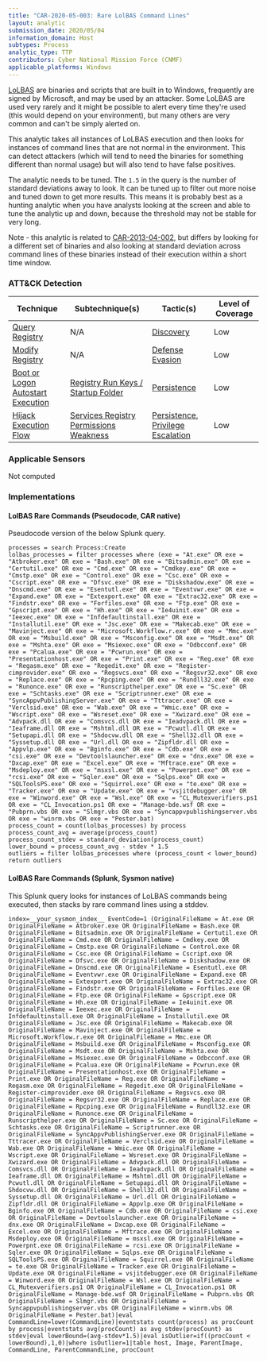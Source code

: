 ```yaml
---
title: "CAR-2020-05-003: Rare LolBAS Command Lines"
layout: analytic
submission_date: 2020/05/04
information_domain: Host
subtypes: Process
analytic_type: TTP
contributors: Cyber National Mission Force (CNMF)
applicable_platforms: Windows
---
```


[LoLBAS](https://lolbas-project.github.io/) are binaries and scripts that are built in to Windows, frequently are signed by Microsoft, and may be used by an attacker. Some LoLBAS are used very rarely and it might be possible to alert every time they're used (this would depend on your environment), but many others are very common and can't be simply alerted on.

This analytic takes all instances of LoLBAS execution and then looks for instances of command lines that are not normal in the environment. This can detect attackers (which will tend to need the binaries for something different than normal usage) but will also tend to have false positives.

The analytic needs to be tuned. The `1.5` in the query is the number of standard deviations away to look. It can be tuned up to filter out more noise and tuned down to get more results. This means it is probably best as a hunting analytic when you have analysts looking at the screen and able to tune the analytic up and down, because the threshold may not be stable for very long.

Note - this analytic is related to [CAR-2013-04-002](/analytics/CAR-2013-04-002), but differs by looking for a different set of binaries and also looking at standard deviation across command lines of these binaries instead of their execution within a short time window. 


### ATT&CK Detection

|Technique|Subtechnique(s)|Tactic(s)|Level of Coverage|
|---|---|---|---|
|[Query Registry](https://attack.mitre.org/techniques/T1012/)|N/A|[Discovery](https://attack.mitre.org/tactics/TA0007/)|Low|
|[Modify Registry](https://attack.mitre.org/techniques/T1112/)|N/A|[Defense Evasion](https://attack.mitre.org/tactics/TA0005/)|Low|
|[Boot or Logon Autostart Execution](https://attack.mitre.org/techniques/T1547/)|[Registry Run Keys / Startup Folder](https://attack.mitre.org/techniques/T1547/001/)|[Persistence](https://attack.mitre.org/tactics/TA0003/)|Low|
|[Hijack Execution Flow](https://attack.mitre.org/techniques/T1574/)|[Services Registry Permissions Weakness](https://attack.mitre.org/techniques/T1574/011/)|[Persistence](https://attack.mitre.org/tactics/TA0003/), [Privilege Escalation](https://attack.mitre.org/tactics/TA0004/)|Low|


### Applicable Sensors

Not computed

### Implementations

#### LolBAS Rare Commands (Pseudocode, CAR native)


Pseudocode version of the below Splunk query.


```
processes = search Process:Create
lolbas_processes = filter processes where (exe = "At.exe" OR exe = "Atbroker.exe" OR exe = "Bash.exe" OR exe = "Bitsadmin.exe" OR exe = "Certutil.exe" OR exe = "Cmd.exe" OR exe = "Cmdkey.exe" OR exe = "Cmstp.exe" OR exe = "Control.exe" OR exe = "Csc.exe" OR exe = "Cscript.exe" OR exe = "Dfsvc.exe" OR exe = "Diskshadow.exe" OR exe = "Dnscmd.exe" OR exe = "Esentutl.exe" OR exe = "Eventvwr.exe" OR exe = "Expand.exe" OR exe = "Extexport.exe" OR exe = "Extrac32.exe" OR exe = "Findstr.exe" OR exe = "Forfiles.exe" OR exe = "Ftp.exe" OR exe = "Gpscript.exe" OR exe = "Hh.exe" OR exe = "Ie4uinit.exe" OR exe = "Ieexec.exe" OR exe = "Infdefaultinstall.exe" OR exe = "Installutil.exe" OR exe = "Jsc.exe" OR exe = "Makecab.exe" OR exe = "Mavinject.exe" OR exe = "Microsoft.Workflow.r.exe" OR exe = "Mmc.exe" OR exe = "Msbuild.exe" OR exe = "Msconfig.exe" OR exe = "Msdt.exe" OR exe = "Mshta.exe" OR exe = "Msiexec.exe" OR exe = "Odbcconf.exe" OR exe = "Pcalua.exe" OR exe = "Pcwrun.exe" OR exe = "Presentationhost.exe" OR exe = "Print.exe" OR exe = "Reg.exe" OR exe = "Regasm.exe" OR exe = "Regedit.exe" OR exe = "Register-cimprovider.exe" OR exe = "Regsvcs.exe" OR exe = "Regsvr32.exe" OR exe = "Replace.exe" OR exe = "Rpcping.exe" OR exe = "Rundll32.exe" OR exe = "Runonce.exe" OR exe = "Runscripthelper.exe" OR exe = "Sc.exe" OR exe = "Schtasks.exe" OR exe = "Scriptrunner.exe" OR exe = "SyncAppvPublishingServer.exe" OR exe = "Tttracer.exe" OR exe = "Verclsid.exe" OR exe = "Wab.exe" OR exe = "Wmic.exe" OR exe = "Wscript.exe" OR exe = "Wsreset.exe" OR exe = "Xwizard.exe" OR exe = "Advpack.dll OR exe = "Comsvcs.dll OR exe = "Ieadvpack.dll OR exe = "Ieaframe.dll OR exe = "Mshtml.dll OR exe = "Pcwutl.dll OR exe = "Setupapi.dll OR exe = "Shdocvw.dll OR exe = "Shell32.dll OR exe = "Syssetup.dll OR exe = "Url.dll OR exe = "Zipfldr.dll OR exe = "Appvlp.exe" OR exe = "Bginfo.exe" OR exe = "Cdb.exe" OR exe = "csi.exe" OR exe = "Devtoolslauncher.exe" OR exe = "dnx.exe" OR exe = "Dxcap.exe" OR exe = "Excel.exe" OR exe = "Mftrace.exe" OR exe = "Msdeploy.exe" OR exe = "msxsl.exe" OR exe = "Powerpnt.exe" OR exe = "rcsi.exe" OR exe = "Sqler.exe" OR exe = "Sqlps.exe" OR exe = "SQLToolsPS.exe" OR exe = "Squirrel.exe" OR exe = "te.exe" OR exe = "Tracker.exe" OR exe = "Update.exe" OR exe = "vsjitdebugger.exe" OR exe = "Winword.exe" OR exe = "Wsl.exe" OR exe = "CL_Mutexverifiers.ps1 OR exe = "CL_Invocation.ps1 OR exe = "Manage-bde.wsf OR exe = "Pubprn.vbs OR exe = "Slmgr.vbs OR exe = "Syncappvpublishingserver.vbs OR exe = "winrm.vbs OR exe = "Pester.bat)
process_count = count(lolbas_processes) by process
process_count_avg = average(process_count)
process_count_stdev = standard_deviation(process_count)
lower_bound = process_count_avg - stdev * 1.5
outliers = filter lolbas_processes where (process_count < lower_bound)
return outliers
```


#### LolBAS Rare Commands (Splunk, Sysmon native)


This Splunk query looks for instances of LoLBAS commands being executed, then stacks by rare command lines using a stddev.


```
index=__your_sysmon_index__ EventCode=1 (OriginalFileName = At.exe OR OriginalFileName = Atbroker.exe OR OriginalFileName = Bash.exe OR OriginalFileName = Bitsadmin.exe OR OriginalFileName = Certutil.exe OR OriginalFileName = Cmd.exe OR OriginalFileName = Cmdkey.exe OR OriginalFileName = Cmstp.exe OR OriginalFileName = Control.exe OR OriginalFileName = Csc.exe OR OriginalFileName = Cscript.exe OR OriginalFileName = Dfsvc.exe OR OriginalFileName = Diskshadow.exe OR OriginalFileName = Dnscmd.exe OR OriginalFileName = Esentutl.exe OR OriginalFileName = Eventvwr.exe OR OriginalFileName = Expand.exe OR OriginalFileName = Extexport.exe OR OriginalFileName = Extrac32.exe OR OriginalFileName = Findstr.exe OR OriginalFileName = Forfiles.exe OR OriginalFileName = Ftp.exe OR OriginalFileName = Gpscript.exe OR OriginalFileName = Hh.exe OR OriginalFileName = Ie4uinit.exe OR OriginalFileName = Ieexec.exe OR OriginalFileName = Infdefaultinstall.exe OR OriginalFileName = Installutil.exe OR OriginalFileName = Jsc.exe OR OriginalFileName = Makecab.exe OR OriginalFileName = Mavinject.exe OR OriginalFileName = Microsoft.Workflow.r.exe OR OriginalFileName = Mmc.exe OR OriginalFileName = Msbuild.exe OR OriginalFileName = Msconfig.exe OR OriginalFileName = Msdt.exe OR OriginalFileName = Mshta.exe OR OriginalFileName = Msiexec.exe OR OriginalFileName = Odbcconf.exe OR OriginalFileName = Pcalua.exe OR OriginalFileName = Pcwrun.exe OR OriginalFileName = Presentationhost.exe OR OriginalFileName = Print.exe OR OriginalFileName = Reg.exe OR OriginalFileName = Regasm.exe OR OriginalFileName = Regedit.exe OR OriginalFileName = Register-cimprovider.exe OR OriginalFileName = Regsvcs.exe OR OriginalFileName = Regsvr32.exe OR OriginalFileName = Replace.exe OR OriginalFileName = Rpcping.exe OR OriginalFileName = Rundll32.exe OR OriginalFileName = Runonce.exe OR OriginalFileName = Runscripthelper.exe OR OriginalFileName = Sc.exe OR OriginalFileName = Schtasks.exe OR OriginalFileName = Scriptrunner.exe OR OriginalFileName = SyncAppvPublishingServer.exe OR OriginalFileName = Tttracer.exe OR OriginalFileName = Verclsid.exe OR OriginalFileName = Wab.exe OR OriginalFileName = Wmic.exe OR OriginalFileName = Wscript.exe OR OriginalFileName = Wsreset.exe OR OriginalFileName = Xwizard.exe OR OriginalFileName = Advpack.dll OR OriginalFileName = Comsvcs.dll OR OriginalFileName = Ieadvpack.dll OR OriginalFileName = Ieaframe.dll OR OriginalFileName = Mshtml.dll OR OriginalFileName = Pcwutl.dll OR OriginalFileName = Setupapi.dll OR OriginalFileName = Shdocvw.dll OR OriginalFileName = Shell32.dll OR OriginalFileName = Syssetup.dll OR OriginalFileName = Url.dll OR OriginalFileName = Zipfldr.dll OR OriginalFileName = Appvlp.exe OR OriginalFileName = Bginfo.exe OR OriginalFileName = Cdb.exe OR OriginalFileName = csi.exe OR OriginalFileName = Devtoolslauncher.exe OR OriginalFileName = dnx.exe OR OriginalFileName = Dxcap.exe OR OriginalFileName = Excel.exe OR OriginalFileName = Mftrace.exe OR OriginalFileName = Msdeploy.exe OR OriginalFileName = msxsl.exe OR OriginalFileName = Powerpnt.exe OR OriginalFileName = rcsi.exe OR OriginalFileName = Sqler.exe OR OriginalFileName = Sqlps.exe OR OriginalFileName = SQLToolsPS.exe OR OriginalFileName = Squirrel.exe OR OriginalFileName = te.exe OR OriginalFileName = Tracker.exe OR OriginalFileName = Update.exe OR OriginalFileName = vsjitdebugger.exe OR OriginalFileName = Winword.exe OR OriginalFileName = Wsl.exe OR OriginalFileName = CL_Mutexverifiers.ps1 OR OriginalFileName = CL_Invocation.ps1 OR OriginalFileName = Manage-bde.wsf OR OriginalFileName = Pubprn.vbs OR OriginalFileName = Slmgr.vbs OR OriginalFileName = Syncappvpublishingserver.vbs OR OriginalFileName = winrm.vbs OR OriginalFileName = Pester.bat)|eval CommandLine=lower(CommandLine)|eventstats count(process) as procCount by process|eventstats avg(procCount) as avg stdev(procCount) as stdev|eval lowerBound=(avg-stdev*1.5)|eval isOutlier=if((procCount < lowerBound),1,0)|where isOutlier=1|table host, Image, ParentImage, CommandLine, ParentCommandLine, procCount
```




